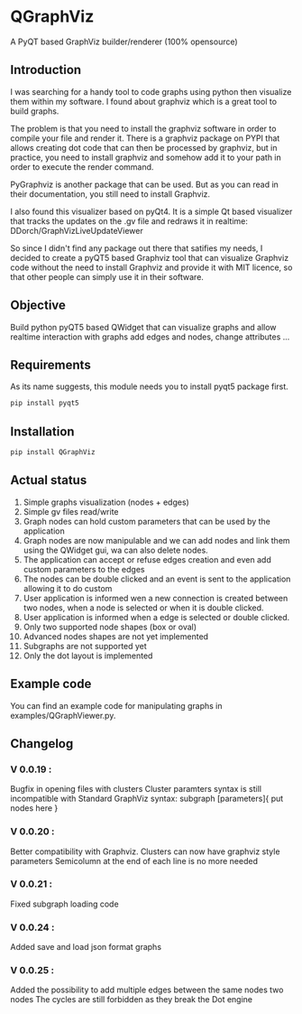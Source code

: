 # QGraphViz
A PyQT based GraphViz builder/renderer (100% opensource)

## Introduction

I was searching for a handy tool to code graphs using python then visualize them within my software. I found about graphviz which is a great tool to build graphs.

The problem is that you need to install the graphviz software in order to compile your file and render it.
There is a graphviz package on PYPI that allows creating dot code that can then be processed by graphviz, but in practice, you need to install graphviz and somehow add it to your path in order to execute the render command.

PyGraphviz is another package that can be used. But as you can read in their documentation, you still need to install Graphviz.

I also found this visualizer based on pyQt4. It is a simple Qt based visualizer that tracks the updates on the .gv file and redraws it in realtime:
DDorch/GraphVizLiveUpdateViewer

So since I didn't find any package out there that satifies my needs, I decided to create a pyQT5 based Graphviz tool that can visualize Graphviz code without the need to install Graphviz and provide it with MIT licence, so that other people can simply use it in their software.

## Objective

Build python pyQT5 based QWidget that can visualize graphs and allow realtime interaction with graphs add edges and nodes, change attributes ...
## Requirements

As its name suggests, this module needs you to install pyqt5 package first.
```bash
pip install pyqt5
```

## Installation
```bash
pip install QGraphViz
```

## Actual status
1. Simple graphs visualization (nodes + edges)
2. Simple gv files read/write
3. Graph nodes can hold custom parameters that can be used by the application
4. Graph nodes are now manipulable and we can add nodes and link them using the QWidget gui, wa can also delete nodes.
5. The application can accept or refuse edges creation and even add custom parameters to the edges
6. The nodes can be double clicked and an event is sent to the application allowing it to do custom
7. User application is informed wen a new connection is created between two nodes, when a node is selected or when it is double clicked.
8. User application is informed when a edge is selected or double clicked.
9. Only two supported node shapes (box or oval)
10. Advanced nodes shapes are not yet implemented
11. Subgraphs are not supported yet
12. Only the dot layout is implemented


## Example code
You can find an example code for manipulating graphs in examples/QGraphViewer.py.

## Changelog
### V 0.0.19 :
Bugfix in opening files with clusters
Cluster paramters syntax is still incompatible with Standard GraphViz syntax:
    subgraph [parameters]{
        put nodes here
    }
### V 0.0.20 :
Better compatibility with Graphviz.
Clusters can now have graphviz style parameters
Semicolumn at the end of each line is no more needed

### V 0.0.21 :
Fixed subgraph loading code

### V 0.0.24 :
Added save and load json format graphs

### V 0.0.25 :
Added the possibility to add multiple edges between the same nodes two nodes
The cycles are still forbidden as they break the Dot engine
